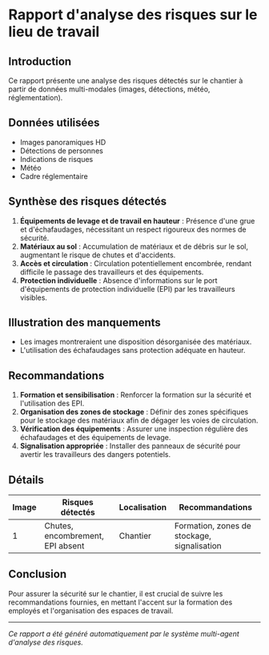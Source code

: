 # Rapport d'analyse des risques sur le lieu de travail

## Introduction
Ce rapport présente une analyse des risques détectés sur le chantier à partir de données multi-modales (images, détections, météo, réglementation).

## Données utilisées
- Images panoramiques HD
- Détections de personnes
- Indications de risques
- Météo
- Cadre réglementaire

## Synthèse des risques détectés
1. **Équipements de levage et de travail en hauteur** : Présence d'une grue et d'échafaudages, nécessitant un respect rigoureux des normes de sécurité.
2. **Matériaux au sol** : Accumulation de matériaux et de débris sur le sol, augmentant le risque de chutes et d'accidents.
3. **Accès et circulation** : Circulation potentiellement encombrée, rendant difficile le passage des travailleurs et des équipements.
4. **Protection individuelle** : Absence d'informations sur le port d'équipements de protection individuelle (EPI) par les travailleurs visibles.

## Illustration des manquements
- Les images montreraient une disposition désorganisée des matériaux.
- L'utilisation des échafaudages sans protection adéquate en hauteur.

## Recommandations
1. **Formation et sensibilisation** : Renforcer la formation sur la sécurité et l'utilisation des EPI.
2. **Organisation des zones de stockage** : Définir des zones spécifiques pour le stockage des matériaux afin de dégager les voies de circulation.
3. **Vérification des équipements** : Assurer une inspection régulière des échafaudages et des équipements de levage.
4. **Signalisation appropriée** : Installer des panneaux de sécurité pour avertir les travailleurs des dangers potentiels.

## Détails
| Image | Risques détectés             | Localisation           | Recommandations                              |
|-------|------------------------------|-----------------------|---------------------------------------------|
| 1     | Chutes, encombrement, EPI absent | Chantier              | Formation, zones de stockage, signalisation  |

## Conclusion
Pour assurer la sécurité sur le chantier, il est crucial de suivre les recommandations fournies, en mettant l'accent sur la formation des employés et l'organisation des espaces de travail.

---
*Ce rapport a été généré automatiquement par le système multi-agent d'analyse des risques.*